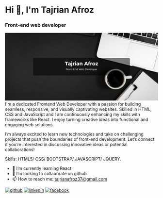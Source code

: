 # Hi 👋, I'm Tajrian Afroz
### Front-end web developer
![github](./gitbanner.png)
I'm a dedicated Frontend Web Developer with a passion for building seamless, responsive, and visually captivating websites. Skilled in HTML, CSS and JavaScript and  I am continuously enhancing my skills with frameworks like React. I enjoy turning creative ideas into functional and engaging web solutions. 

I’m always excited to learn new technologies and take on challenging projects that push the boundaries of front-end development. Let’s connect if you’re interested in discussing innovative ideas or potential collaborations!

Skills:  HTML5/ CSS/ BOOTSTRAP/ JAVASCRIPT/ JQUERY.

- 🌱 I’m currently learning React 
- 👯 I’m looking to collaborate on github 
- 📫 How to reach me: tajrianafroz37@gmail.com 


[<img src='https://cdn.jsdelivr.net/npm/simple-icons@3.0.1/icons/github.svg' alt='github' height='40'>](https://github.com/tajrianafroz)  [<img src='https://cdn.jsdelivr.net/npm/simple-icons@3.0.1/icons/linkedin.svg' alt='linkedin' height='40'>](https://www.linkedin.com/in/linkedin.com/in/tajrian-afroz-8b1a3832a/)  [<img src='https://cdn.jsdelivr.net/npm/simple-icons@3.0.1/icons/facebook.svg' alt='facebook' height='40'>](https://www.facebook.com/https://www.facebook.com/tajrian.afroz.13/)  

